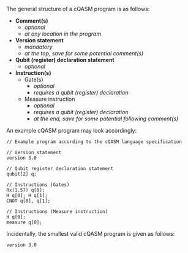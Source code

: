 The general structure of a cQASM program is as follows:

- **Comment(s)** 
    - _optional_ 
    - _at any location in the program_
- **Version statement**
    - _mandatory_
    - _at the top, save for some potential comment(s)_
- **Qubit (register) declaration statement**
    - _optional_
- **Instruction(s)**
    - Gate(s)
        - _optional_ 
        - _requires a qubit (register) declaration_ 
    - Measure instruction
        - _optional_ 
        - _requires a qubit (register) declaration_ 
        - _at the end, save for some potential following comment(s)_

An example cQASM program may look accordingly:

```
// Example program according to the cQASM language specification

// Version statement
version 3.0

// Qubit register declaration statement
qubit[2] q;

// Instructions (Gates)
Rx(1.57) q[0];
H q[0]; H q[1];
CNOT q[0], q[1];

// Instructions (Measure instruction)
H q[0];
measure q[0];

```

Incidentally, the smallest valid cQASM program is given as follows:

```
version 3.0
```
